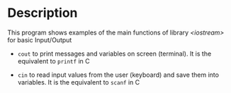 # Description
This program shows examples of the main functions of library *\<iostream\>* for basic Input/Output
- `cout` to print messages and variables on screen (terminal). It is the equivalent to `printf` in C
* `cin` to read input values from the user (keyboard) and save them into variables. It is the equivalent to `scanf` in C


